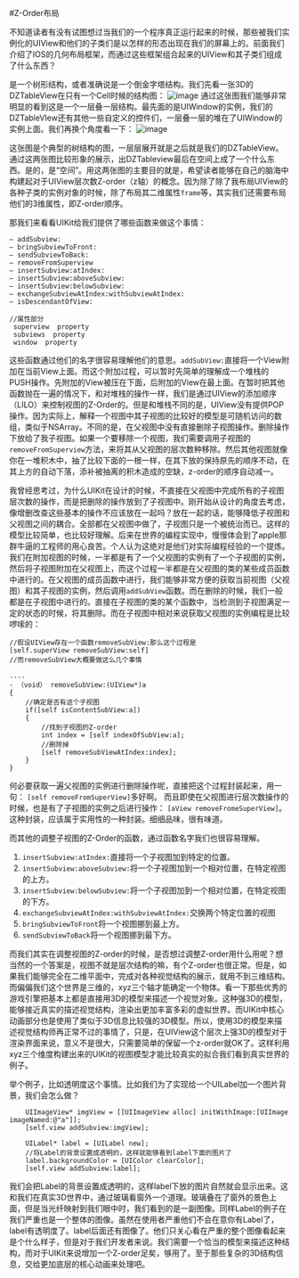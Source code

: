 #Z-Order布局

不知道读者有没有试图想过当我们的一个程序真正运行起来的时候，那些被我们实例化的UIView和他们的子类们是以怎样的形态出现在我们的屏幕上的。前面我们介绍了IOS的几何布局框架，而通过这些框架组合起来的UIView和其子类们组成了什么东西？

是一个树形结构，或者准确说是一个倒金字塔结构。我们先看一张3D的DZTableView在只有一个Cell时候的结构图：
![image](./images/view_tree_3d.jpeg)
通过这张图我们能够非常明显的看到这是一个一层叠一层结构。最先面的是UIWindow的实例，我们的DZTableVIew还有其他一些自定义的控件们，一层叠一层的堆在了UIWindow的实例上面。我们再换个角度看一下：
![image](./images/view_tree_text.jpeg)

这张图是个典型的树结构的图，一层层展开就是之后就是我们的DZTableView。通过这两张图比较形象的展示，出DZTableview最后在空间上成了一个什么东西。是的，是“空间”。用这两张图的主要目的就是，希望读者能够在自己的脑海中构建起对于UIView层次数Z-order（z轴）的概念。因为除了除了我布局UIView的各种子类的实例对象的时候，除了布局其二维属性```frame```等，其实我们还需要布局他们的3维属性，即Z-order顺序。

那我们来看看UIKit给我们提供了哪些函数来做这个事情：

```
– addSubview:
– bringSubviewToFront:
– sendSubviewToBack:
– removeFromSuperview
– insertSubview:atIndex:
– insertSubview:aboveSubview:
– insertSubview:belowSubview:
– exchangeSubviewAtIndex:withSubviewAtIndex:
– isDescendantOfView:

//属性部分
 superview  property
 subviews  property
 window  property
```

这些函数通过他们的名字很容易理解他们的意思。```addSubView:```直接将一个View附加在当前View上面。而这个附加过程，可以暂时先简单的理解成一个堆栈的PUSH操作。先附加的View被压在下面，后附加的View在最上面。在暂时把其他函数抛在一遍的情况下，和对堆栈的操作一样，我们是通过UIView的添加顺序（LILO）来控制视图的Z-Order的。但是和堆栈不同的是，UIView没有提供POP操作。因为实际上，解释一个视图中其子视图的比较好的模型是可随机访问的数组，类似于NSArray。不同的是，在父视图中没有直接删除子视图操作。删除操作下放给了我子视图。如果一个要移除一个视图，我们需要调用子视图的```removeFromSuperview```方法，来将其从父视图的层次数种移除。然后其他视图就像你在一堆积木中，抽了比较下面的一根一样，在其下放的保持原先的顺序不动，在其上方的自动下落，添补被抽离的积木造成的空缺，z-order的顺序自动减一。

我曾经思考过，为什么UIKit在设计的时候，不直接在父视图中完成所有的子视图层次数的操作，而是把删除的操作放到了子视图中。刚开始从设计的角度去考虑，像增删改查这些基本的操作不应该放在一起吗？放在一起的话，能够降低子视图和父视图之间的耦合。全部都在父视图中做了，子视图只是一个被统治而已。这样的模型比较简单，也比较好理解。后来在世界的编程实现中，慢慢体会到了apple那群牛逼的工程师的用心良苦。个人认为这绝对是他们对实际编程经验的一个提炼。我们在附加视图的时候，一半都是有了一个父视图的实例有了一个子视图的实例，然后将子视图附加在父视图上，而这个过程一半都是在父视图的类的某些成员函数中进行的。在父视图的成员函数中进行，我们能够非常方便的获取当前视图（父视图）和其子视图的实例，然后调用```addSubView```函数。而在删除的时候，我们一般都是在子视图中进行的。直接在子视图的类的某个函数中，当检测到子视图满足一定的状态的时候，将其删除。而在子视图中相对来说获取父视图的实例编程是比较啰嗦的：

```
//假设UIView存在一个函数removeSubView:那么这个过程是
[self.superView removeSubView:self]
//而removeSubView大概要做这么几个事情

....
- （void） removeSubView:(UIView*)a
{
	//确定是否有这个子视图
	if([self isContentSubView:a])
	{
		//找到子视图的Z-order
		int index = [self indexOfSubView:a];
		//删除掉
		[self removeSubViewAtIndex:index];
	}
}
```

何必要获取一遍父视图的实例进行删除操作呢，直接把这个过程封装起来，用一句：
```[self removeFromSuperView]```多好啊。
而且即使在父视图进行层次数操作的时候，也是有了子视图的实例之后进行操作：
```[aView removeFromeSuperView]```。这种封装，应该属于实用性的一种封装。细细品味，很有味道。

而其他的调整子视图的Z-Order的函数，通过函数名字我们也很容易理解。

1. ```insertSubview:atIndex:```直接将一个子视图加到特定的位置。
2. ```insertSubview:aboveSubview:```将一个子视图加到一个相对位置，在特定视图的上方。
3. ```insertSubview:belowSubview:```将一个子视图加到一个相对位置，在特定视图的下方。
4.  ```exchangeSubviewAtIndex:withSubviewAtIndex:```交换两个特定位置的视图
5.  ```bringSubviewToFront```将一个视图挪到最上方。
6.   ```sendSubviewToBack```将一个视图挪到最下方。

而我们其实在调整视图的Z-order的时候，是否想过调整Z-order用什么用呢？想当然的一个答案是，视图不就是层次结构的嘛，有个Z-order也很正常。但是，如果我们能够完全在二维平面中，完成对各种视觉结构的展示，就用不到三维结构。而偏偏我们这个世界是三维的，xyz三个轴才能确定一个物体。看一下那些优秀的游戏引擎把基本上都是直接用3D的模型来描述一个视觉对象。这种强3D的模型，能够接近真实的描述视觉结构，渲染出更加丰富多彩的虚拟世界。而UIKit中核心动画部分也是使用了类似于3D信息比较强的3D模型。所以，使用3D的模型来描述视觉结构师再正常不过的事情了，只是，在UIView这个层次上强3D的模型对于渲染界面来说，意义不是很大，只需要简单的保留一个z-order就OK了。这样利用xyz三个维度构建出来的UIKit的视图模型才能比较真实的拟合我们看到真实世界的例子。

举个例子，比如透明度这个事情。比如我们为了实现给一个UILabel加一个图片背景，我们会怎么做？

```
    UIImageView* imgView = [[UIImageView alloc] initWithImage:[UIImage imageNamed:@"a"]];
    [self.view addSubview:imgView];
    
    UILabel* label = [UILabel new];
    //将Label的背景设置成透明的，这样就能够看到label下面的图片了
    label.backgroundColor = [UIColor clearColor];
    [self.view addSubview:label];
```

我们会把Label的背景设置成透明的，这样label下放的图片自然就会显示出来。这和我们在真实3D世界中，通过玻璃看窗外一个道理。玻璃叠在了窗外的景色上面，但是当光纤映射到我们眼中时，我们看到的是一副图像。同样Label的例子在我们严重也是一个整体的图像。虽然在使用者严重他们不会在意你有Label了，label有透明度了。label后面还有图像了。他们只关心看在严重的整个图像看起来是个什么样子，但是对于我们开发者来说。我们需要一个恰当的模型来描述这种结构，而对于UIKit来说增加一个Z-order足矣，够用了。至于那些复杂的3D结构信息，交给更加底层的核心动画来处理吧。
